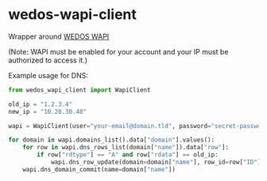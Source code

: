 # wedos-wapi-client

Wrapper around [WEDOS WAPI](https://kb.wedos.com/kategorie/wapi-api-interface/)

(Note: WAPI must be enabled for your account and your IP must be authorized to access it.)

Example usage for DNS:

```python
from wedos_wapi_client import WapiClient

old_ip = "1.2.3.4"
new_ip = "10.20.30.40"

wapi = WapiClient(user="your-email@domain.tld", password="secret-password")

for domain in wapi.domains_list().data["domain"].values():
    for row in wapi.dns_rows_list(domain["name"]).data["row"]:
        if row["rdtype"] == "A" and row["rdata"] == old_ip:
            wapi.dns_row_update(domain=domain["name"], row_id=row["ID"], rdata=new_ip)
    wapi.dns_domain_commit(name=domain["name"])
```

